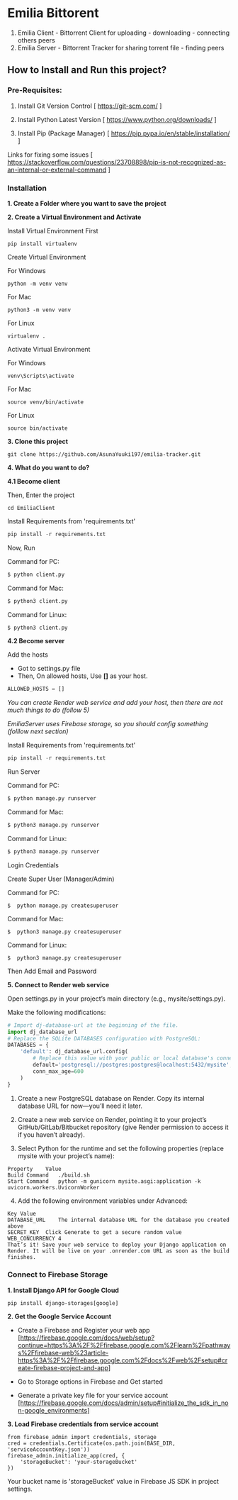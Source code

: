 # Emilia Bittorent
1. Emilia Client - Bittorrent Client for uploading - downloading - connecting others peers
2. Emilia Server - Bittorrent Tracker for sharing torrent file - finding peers


## How to Install and Run this project?

### Pre-Requisites:
1. Install Git Version Control
[ https://git-scm.com/ ]

2. Install Python Latest Version
[ https://www.python.org/downloads/ ]

3. Install Pip (Package Manager)
[ https://pip.pypa.io/en/stable/installation/ ]

Links for fixing some issues
[ https://stackoverflow.com/questions/23708898/pip-is-not-recognized-as-an-internal-or-external-command ]


### Installation
**1. Create a Folder where you want to save the project**

**2. Create a Virtual Environment and Activate**

Install Virtual Environment First
```
pip install virtualenv
```

Create Virtual Environment

For Windows
```
python -m venv venv
```
For Mac
```
python3 -m venv venv
```
For Linux
```
virtualenv .
```

Activate Virtual Environment

For Windows
```
venv\Scripts\activate
```

For Mac
```
source venv/bin/activate
```

For Linux
```
source bin/activate
```

**3. Clone this project**
```
git clone https://github.com/AsunaYuuki197/emilia-tracker.git
```


**4. What do you want to do?**

**4.1 Become client**

Then, Enter the project
```
cd EmiliaClient
```

Install Requirements from 'requirements.txt'

```python
pip install -r requirements.txt
```

Now, Run

Command for PC:
```python
$ python client.py
```

Command for Mac:
```python
$ python3 client.py
```

Command for Linux:
```python
$ python3 client.py
```

**4.2 Become server**

Add the hosts

- Got to settings.py file 
- Then, On allowed hosts, Use **[]** as your host. 
```python
ALLOWED_HOSTS = []
```
*You can create Render web service and add your host, then there are not much things to do (follow 5)*


*EmiliaServer uses Firebase storage, so you should config something (folllow next section)*


Install Requirements from 'requirements.txt'

```python
pip install -r requirements.txt
```

Run Server

Command for PC:
```python
$ python manage.py runserver
```

Command for Mac:
```python
$ python3 manage.py runserver
```

Command for Linux:
```python
$ python3 manage.py runserver
```

Login Credentials

Create Super User (Manager/Admin)

Command for PC:
```
$  python manage.py createsuperuser
```

Command for Mac:
```
$  python3 manage.py createsuperuser
```

Command for Linux:
```
$  python3 manage.py createsuperuser
```


Then Add Email and Password


**5. Connect to Render web service**

Open settings.py in your project’s main directory (e.g., mysite/settings.py).

Make the following modifications:

```python
# Import dj-database-url at the beginning of the file.
import dj_database_url
# Replace the SQLite DATABASES configuration with PostgreSQL:
DATABASES = {
    'default': dj_database_url.config(
        # Replace this value with your public or local database's connection string. (EmiliaServer choose to use postgreSQL from render)
        default='postgresql://postgres:postgres@localhost:5432/mysite',
        conn_max_age=600
    )
}
```

1. Create a new PostgreSQL database on Render. Copy its internal database URL for now—you’ll need it later.

2. Create a new web service on Render, pointing it to your project’s GitHub/GitLab/Bitbucket repository (give Render permission to access it if you haven’t already).

3. Select Python for the runtime and set the following properties (replace mysite with your project’s name):

```
Property	Value
Build Command	./build.sh
Start Command	python -m gunicorn mysite.asgi:application -k uvicorn.workers.UvicornWorker
```

4. Add the following environment variables under Advanced:

```
Key	Value
DATABASE_URL	The internal database URL for the database you created above
SECRET_KEY	Click Generate to get a secure random value
WEB_CONCURRENCY	4
That’s it! Save your web service to deploy your Django application on Render. It will be live on your .onrender.com URL as soon as the build finishes.
```

### Connect to Firebase Storage

**1. Install Django API for Google Cloud**

```
pip install django-storages[google]
```

**2. Get the Google Service Account**

- Create a Firebase and Register your web app [https://firebase.google.com/docs/web/setup?continue=https%3A%2F%2Ffirebase.google.com%2Flearn%2Fpathways%2Ffirebase-web%23article-https%3A%2F%2Ffirebase.google.com%2Fdocs%2Fweb%2Fsetup#create-firebase-project-and-app]

- Go to Storage options in Firebase and Get started

- Generate a private key file for your service account [https://firebase.google.com/docs/admin/setup#initialize_the_sdk_in_non-google_environments]


**3. Load Firebase credentials from service account**

```
from firebase_admin import credentials, storage
cred = credentials.Certificate(os.path.join(BASE_DIR, 'serviceAccountKey.json'))
firebase_admin.initialize_app(cred, {
    'storageBucket': 'your-storageBucket'
})
```

Your bucket name is 'storageBucket' value in Firebase JS SDK in project settings.
